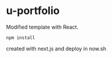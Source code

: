 # u-portfolio
Modified template with React. 

```npm install``` 

created with next.js and deploy in now.sh
